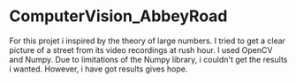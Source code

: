 # ComputerVision_AbbeyRoad

For this projet i inspired by the theory of large numbers. I tried to get a clear picture of a street from its video recordings at rush hour. I used OpenCV and Numpy. Due to limitations of the Numpy library, i couldn't get the results i wanted. However, i have got results gives hope.
